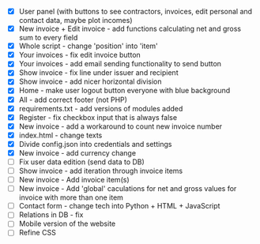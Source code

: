 - [x] User panel (with buttons to see contractors, invoices, edit personal and contact data, maybe plot incomes)
- [x] New invoice + Edit invoice - add functions calculating net and gross sum to every field
- [x] Whole script - change 'position' into 'item'
- [x] Your invoices - fix edit invoice button
- [x] Your invoices - add email sending functionality to send button
- [x] Show invoice - fix line under issuer and recipient
- [x] Show invoice - add nicer horizontal division
- [x] Home - make user logout button everyone with blue background
- [x] All - add correct footer (not PHP)
- [x] requirements.txt - add versions of modules added
- [x] Register - fix checkbox input that is always false
- [x] New invoice - add a workaround to count new invoice number
- [x] index.html - change texts
- [x] Divide config.json into credentials and settings
- [x] New invoice - add currency change
- [ ] Fix user data edition (send data to DB)
- [ ] Show invoice - add iteration through invoice items
- [ ] New invoice - Add invoice item(s)
- [ ] New invoice - Add 'global' caculations for net and gross values for invoice with more than one item
- [ ] Contact form - change tech into Python + HTML + JavaScript
- [ ] Relations in DB - fix
- [ ] Mobile version of the website
- [ ] Refine CSS
